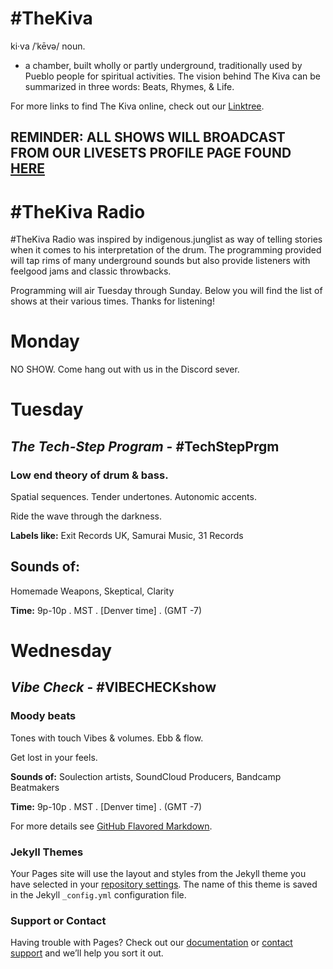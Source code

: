# #TheKiva

ki·va /ˈkēvə/
noun.
- a chamber, built wholly or partly underground, traditionally used by Pueblo people for spiritual activities.
The vision behind The Kiva can be summarized in three words: Beats, Rhymes, & Life.

For more links to find The Kiva online, check out our [Linktree](https://linktr.ee/TheKiva).

## REMINDER: ALL SHOWS WILL BROADCAST FROM OUR LIVESETS PROFILE PAGE FOUND [HERE](https://livesets.com/the-kiva/live)

# #TheKiva Radio

#TheKiva Radio was inspired by indigenous.junglist as way of telling stories when it comes to his interpretation of the drum. The programming provided will tap rims of many underground sounds but also provide listeners with feelgood jams and classic throwbacks.

Programming will air Tuesday through Sunday. Below you will find the list of shows at their various times. Thanks for listening!


# Monday

NO SHOW. Come hang out with us in the Discord sever.

# Tuesday

## _The Tech-Step Program_ - #TechStepPrgm
### Low end theory of drum & bass.

Spatial sequences.
Tender undertones.
Autonomic accents.

Ride the wave through the darkness.

**Labels like:**
Exit Records UK, Samurai Music, 31 Records 

**Sounds of:**
------------
 Homemade Weapons, Skeptical, Clarity

**Time:**
9p-10p . MST . [Denver time] . (GMT -7)


# Wednesday

## _Vibe Check_ - #VIBECHECKshow
### Moody beats

Tones with touch
Vibes & volumes.
Ebb & flow.

Get lost in your feels.

**Sounds of:**
Soulection artists, SoundCloud Producers, Bandcamp Beatmakers

**Time:**
9p-10p . MST . [Denver time] . (GMT -7)


For more details see [GitHub Flavored Markdown](https://guides.github.com/features/mastering-markdown/).

### Jekyll Themes

Your Pages site will use the layout and styles from the Jekyll theme you have selected in your [repository settings](https://github.com/inTheKiva/inTheKiva.github.io/settings). The name of this theme is saved in the Jekyll `_config.yml` configuration file.

### Support or Contact

Having trouble with Pages? Check out our [documentation](https://docs.github.com/categories/github-pages-basics/) or [contact support](https://github.com/contact) and we’ll help you sort it out.
